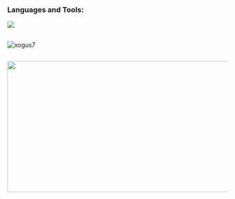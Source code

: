 ### Languages and Tools:
<p>
  <a href="https://skillicons.dev">
    <img src="https://skillicons.dev/icons?i=java,c,py,html,css,js,react" />
  </a>
</p>

##

<p>
  <img align="center"
    src="https://github-readme-stats.vercel.app/api/top-langs?username=xogus7&show_icons=true&locale=en&layout=compact" alt="xogus7" />
</p>

##

<a href="https://github.com/devxb/gitanimals">
  <img
    src="https://render.gitanimals.org/farms/xogus7"
    width="600"
    height="300"
  />
</a>
